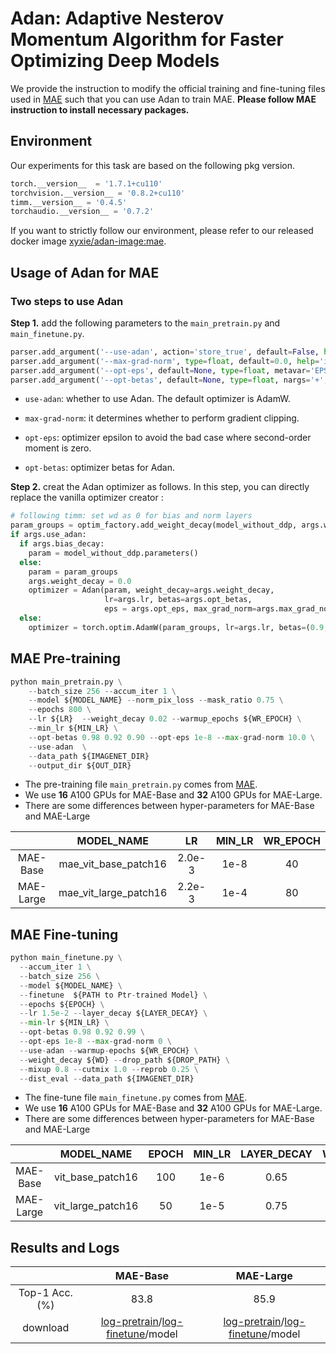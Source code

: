 # Adan: Adaptive Nesterov Momentum Algorithm for Faster Optimizing Deep Models

We provide the instruction to modify the official training and fine-tuning files used in [MAE](https://github.com/facebookresearch/mae) such that you can use Adan to train MAE. **Please follow MAE instruction to install necessary packages.**



## Environment

Our experiments for this task are based on the following pkg version.

```python
torch.__version__  = '1.7.1+cu110'
torchvision.__version__ = '0.8.2+cu110'
timm.__version__ = '0.4.5'
torchaudio.__version__ = '0.7.2'
```
If you want to strictly follow our environment, please refer to our released docker image [xyxie/adan-image:mae](https://hub.docker.com/repository/docker/xyxie/adan-image).



## Usage of Adan for MAE

### Two steps to use Adan

**Step 1.** add the following parameters to the `main_pretrain.py` and `main_finetune.py`.

```python
parser.add_argument('--use-adan', action='store_true', default=False, help='whether to use Adan')
parser.add_argument('--max-grad-norm', type=float, default=0.0, help='if the l2 norm is large than this hyper-parameter, then we clip the gradient  (default: 0.0, no gradient clip)')
parser.add_argument('--opt-eps', default=None, type=float, metavar='EPSILON', help='optimizer epsilon to avoid the bad case where second-order moment is zero (default: None, use opt default 1e-8 in adan)')
parser.add_argument('--opt-betas', default=None, type=float, nargs='+', metavar='BETA', help='optimizer betas in Adan (default: None, use opt default [0.98, 0.92, 0.99] in Adan)')
```

* `use-adan`: whether to use Adan. The default optimizer is AdamW.

* `max-grad-norm`: it determines whether to perform gradient clipping. 

* `opt-eps`: optimizer epsilon to avoid the bad case where second-order moment is zero.

* `opt-betas`: optimizer betas for Adan.

  

**Step 2.** creat the Adan optimizer as follows. In this step, you can directly replace the vanilla optimizer creator :

```python
# following timm: set wd as 0 for bias and norm layers
param_groups = optim_factory.add_weight_decay(model_without_ddp, args.weight_decay)
if args.use_adan:
  if args.bias_decay:
    param = model_without_ddp.parameters() 
  else: 
    param = param_groups
    args.weight_decay = 0.0
    optimizer = Adan(param, weight_decay=args.weight_decay,
                     lr=args.lr, betas=args.opt_betas, 
                     eps = args.opt_eps, max_grad_norm=args.max_grad_norm)
  else:
    optimizer = torch.optim.AdamW(param_groups, lr=args.lr, betas=(0.9, 0.95))
```



## MAE Pre-training

```python
python main_pretrain.py \
    --batch_size 256 --accum_iter 1 \
    --model ${MODEL_NAME} --norm_pix_loss --mask_ratio 0.75 \
    --epochs 800 \
    --lr ${LR}  --weight_decay 0.02 --warmup_epochs ${WR_EPOCH} \
    --min_lr ${MIN_LR} \
    --opt-betas 0.98 0.92 0.90 --opt-eps 1e-8 --max-grad-norm 10.0 \
    --use-adan  \
    --data_path ${IMAGENET_DIR}
    --output_dir ${OUT_DIR}
```

- The pre-training file `main_pretrain.py` comes from [MAE](https://github.com/facebookresearch/mae).
- We use **16** A100 GPUs for MAE-Base and **32** A100 GPUs for MAE-Large.
- There are some differences between hyper-parameters for MAE-Base and MAE-Large

|           |      MODEL_NAME       |   LR   | MIN_LR | WR_EPOCH |
| :-------: | :-------------------: | :----: | :----: | :------: |
| MAE-Base  | mae_vit_base_patch16  | 2.0e-3 |  1e-8  |    40    |
| MAE-Large | mae_vit_large_patch16 | 2.2e-3 |  1e-4  |    80    |



## MAE Fine-tuning

```python
python main_finetune.py \
  --accum_iter 1 \
  --batch_size 256 \
  --model ${MODEL_NAME} \
  --finetune  ${PATH to Ptr-trained Model} \
  --epochs ${EPOCH} \
  --lr 1.5e-2 --layer_decay ${LAYER_DECAY} \
  --min-lr ${MIN_LR} \
  --opt-betas 0.98 0.92 0.99 \
  --opt-eps 1e-8 --max-grad-norm 0 \
  --use-adan --warmup-epochs ${WR_EPOCH} \
  --weight_decay ${WD} --drop_path ${DROP_PATH} \
  --mixup 0.8 --cutmix 1.0 --reprob 0.25 \
  --dist_eval --data_path ${IMAGENET_DIR}
```

- The fine-tune file `main_finetune.py` comes from [MAE](https://github.com/facebookresearch/mae).
- We use **16** A100 GPUs for MAE-Base and **32** A100 GPUs for MAE-Large.
- There are some differences between hyper-parameters for MAE-Base and MAE-Large

|           |    MODEL_NAME     | EPOCH | MIN_LR | LAYER_DECAY | WR_EPOCH | WD   | DROP_PATH |
| :-------: | :---------------: | :---: | :----: | :---------: | :------: | ---- | :-------: |
| MAE-Base  | vit_base_patch16  |  100  |  1e-6  |    0.65     |    40    | 5e-3 |    0.1    |
| MAE-Large | vit_large_patch16 |  50   |  1e-5  |    0.75     |    10    | 1e-3 |    0.2    |



## Results and Logs

|          |                           MAE-Base                           |                          MAE-Large                           |
| :------: | :----------------------------------------------------------: | :----------------------------------------------------------: |
| Top-1 Acc. (%) |                             83.8                             |                             85.9                             |
| download | [log-pretrain](./exp_results/MAE/base/log_base_pretrain.txt)/[log-finetune](./exp_results/MAE/base/log_base_ft.txt)/model | [log-pretrain](./exp_results/MAE/large/log_large_pretrain.txt)/[log-finetune](./exp_results/MAE/large/log_large_ft.txt)/model |

